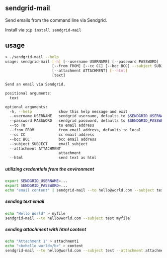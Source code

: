 ## sendgrid-mail
Send emails from the command line via Sendgrid.

Install via `pip install sendgrid-mail`

## usage
```sh
» ./sendgrid-mail --help
usage: sendgrid-mail [-h] [--username USERNAME] [--password PASSWORD] --to TO
                     [--from FROM] [--cc CC] [--bcc BCC] --subject SUBJECT
                     [--attachment ATTACHMENT] [--html]
                     [text]

Send an email via Sendgrid.

positional arguments:
  text

optional arguments:
  -h, --help            show this help message and exit
  --username USERNAME   sendgrid username, defaults to $SENDGRID_USERNAME
  --password PASSWORD   sendgrid password, defaults to $SENDGRID_PASSWORD
  --to TO               to email address
  --from FROM           from email address, defaults to local
  --cc CC               cc email address
  --bcc BCC             bcc email address
  --subject SUBJECT     email subject
  --attachment ATTACHMENT
                        attachment
  --html                send text as html
```

##### utilizing credentials from the environment
```sh
export SENDGRID_USERNAME=...
export SENDGRID_PASSWORD=...
echo "email content" | sendgrid-mail --to hello@world.com --subject test
```

##### sending text email
```sh
echo "Hello World" > myfile
sendgrid-mail --to hello@world.com --subject test myfile
```

##### sending attachment with html content
```sh
echo "Attachment 1" > attachment1
echo "<b>hello world</b>" > content
sendgrid-mail --to hello@world.com --subject test --attachment attachment1 content --html
```
